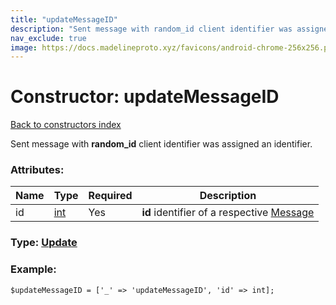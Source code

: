 ```yaml
---
title: "updateMessageID"
description: "Sent message with random_id client identifier was assigned an identifier."
nav_exclude: true
image: https://docs.madelineproto.xyz/favicons/android-chrome-256x256.png
---
```

# Constructor: updateMessageID  
[Back to constructors index](/API_docs/constructors/index.html)



Sent message with **random\_id** client identifier was assigned an identifier.

### Attributes:

| Name     |    Type       | Required | Description |
|----------|---------------|----------|-------------|
|id|[int](/API_docs/types/int.html) | Yes|**id** identifier of a respective [Message](../types/Message.html)|



### Type: [Update](/API_docs/types/Update.html)


### Example:

```
$updateMessageID = ['_' => 'updateMessageID', 'id' => int];
```  
